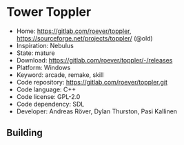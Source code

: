 # Tower Toppler

- Home: https://gitlab.com/roever/toppler, https://sourceforge.net/projects/toppler/ (@old)
- Inspiration: Nebulus
- State: mature
- Download: https://gitlab.com/roever/toppler/-/releases
- Platform: Windows
- Keyword: arcade, remake, skill
- Code repository: https://gitlab.com/roever/toppler.git
- Code language: C++
- Code license: GPL-2.0
- Code dependency: SDL
- Developer: Andreas Röver, Dylan Thurston, Pasi Kallinen

## Building
